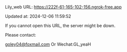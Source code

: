 Lily_web URL: https://222f-61-165-102-156.ngrok-free.app

Updated at: 2024-12-06 11:59:52

If you cannot open this URL, the server might be down.

Please contact: 

goley04@foxmail.com Or Wechat:GL_yeaH